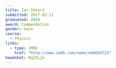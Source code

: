 ```yaml
---
title: Ian Sheard
submitted: 2017-02-11
graduated: 2018
award: Commendation
gender: male
course:
  - Physics
links:
  - type: IMDb
    href: "http://www.imdb.com/name/nm8034723"
headshot: NqZ3Ljm
---
```

